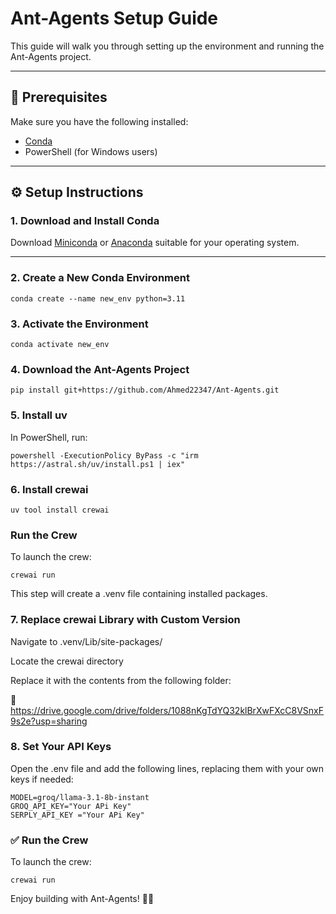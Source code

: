 # Ant-Agents Setup Guide

This guide will walk you through setting up the environment and running the Ant-Agents project.

---

## 🧱 Prerequisites

Make sure you have the following installed:

- [Conda](https://docs.conda.io/en/latest/miniconda.html)
- PowerShell (for Windows users)

---

## ⚙️ Setup Instructions

### 1. Download and Install Conda

Download [Miniconda](https://docs.conda.io/en/latest/miniconda.html) or [Anaconda](https://www.anaconda.com/) suitable for your operating system.

---

### 2. Create a New Conda Environment

```
conda create --name new_env python=3.11
```
### 3. Activate the Environment

```
conda activate new_env
```
### 4. Download the Ant-Agents Project
```
pip install git+https://github.com/Ahmed22347/Ant-Agents.git
```
### 5. Install uv
In PowerShell, run:
```
powershell -ExecutionPolicy ByPass -c "irm https://astral.sh/uv/install.ps1 | iex"
```
### 6. Install crewai
```
uv tool install crewai
```
### Run the Crew
To launch the crew:
```
crewai run
```
This step will create a .venv file containing installed packages.

### 7. Replace crewai Library with Custom Version
Navigate to .venv/Lib/site-packages/

Locate the crewai directory

Replace it with the contents from the following folder:

📁 https://drive.google.com/drive/folders/1088nKgTdYQ32klBrXwFXcC8VSnxF9s2e?usp=sharing

### 8. Set Your API Keys
Open the .env file and add the following lines, replacing them with your own keys if needed:
``` 
MODEL=groq/llama-3.1-8b-instant
GROQ_API_KEY="Your APi Key"
SERPLY_API_KEY ="Your APi Key"
```
### ✅ Run the Crew
To launch the crew:
```
crewai run
```
Enjoy building with Ant-Agents! 🐜🤖


